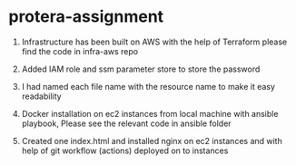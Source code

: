# protera-assignment

1. Infrastructure has been built on AWS with the help of Terraform please find the code in infra-aws repo

2. Added IAM role and ssm parameter store to store the password 

3. I had named each file name with the resource name to make it easy readability 

4. Docker installation on ec2 instances from local machine with ansible playbook, Please see the relevant  code in ansible folder

5. Created one index.html and installed nginx on ec2 instances and with help of git workflow (actions) deployed on to instances 


